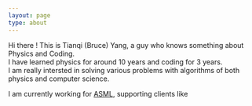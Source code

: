 ```yaml
---
layout: page
type: about
---
```


Hi there ! This is Tianqi (Bruce) Yang, a guy who knows something about Physics and Coding. <br>
I have learned physics for around 10 years and coding for 3 years.<br>
I am really intersted in solving various problems with algorithms of both physics and computer science.

I am currently working for [ASML](https://en.wikipedia.org/wiki/ASML_Holding), supporting clients like  
